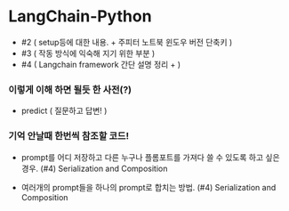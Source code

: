 # LangChain-Python

- #2 ( setup등에 대한 내용. + 주피터 노트북 윈도우 버전 단축키 )
- #3 ( 작동 방식에 익숙해 지기 위한 부분 )
- #4 ( Langchain framework 간단 설명 정리 + )

### 이렇게 이해 하면 될듯 한 사전(?)

- predict ( 질문하고 답변! )

### 기억 안날때 한번씩 참조할 코드!

- prompt를 어디 저장하고 다른 누구나 플롬포트를 가져다 쓸 수 있도록 하고 싶은 경우. (#4) Serialization and Composition

- 여러개의 prompt들을 하나의 prompt로 합치는 방법. (#4) Serialization and Composition
